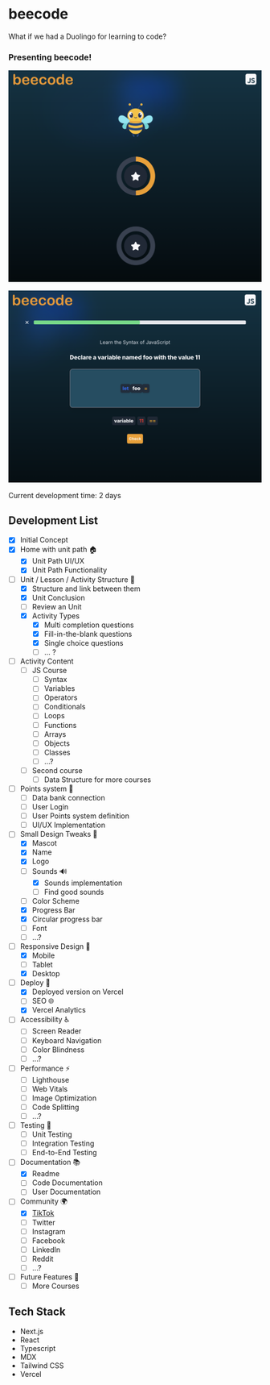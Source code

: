 # beecode
What if we had a Duolingo for learning to code? 

### Presenting beecode!

![Alt text](public/images/ss.png)

![Alt text](public/images/ss2.png)

Current development time: 2 days

## Development List
- [x] Initial Concept
- [x] Home with unit path 🏠
    - [x] Unit Path UI/UX
    - [x] Unit Path Functionality
- [ ] Unit / Lesson / Activity Structure  📒
    - [x] Structure and link between them 
    - [x] Unit Conclusion
    - [ ] Review an Unit
    - [x] Activity Types 
        - [x] Multi completion questions
        - [x] Fill-in-the-blank questions
        - [x] Single choice questions
        - [ ]  ... ? 
- [ ] Activity Content
    - [ ] JS Course
        - [ ] Syntax
        - [ ] Variables
        - [ ] Operators
        - [ ] Conditionals
        - [ ] Loops
        - [ ] Functions
        - [ ] Arrays
        - [ ] Objects
        - [ ] Classes
        - [ ] ...?
    - [ ] Second course
        - [ ] Data Structure for more courses
- [ ] Points system 💯
    - [ ] Data bank connection
    - [ ] User Login 
    - [ ] User Points system definition
    - [ ] UI/UX Implementation
- [ ] Small Design Tweaks  🎨
    - [x] Mascot
    - [x] Name
    - [x] Logo
    - [ ] Sounds 🔊
        - [x] Sounds implementation
        - [ ] Find good sounds
    - [ ] Color Scheme
    - [x] Progress Bar
    - [x] Circular progress bar
    - [ ] Font
    - [ ] ...?
- [ ] Responsive Design 📱
    - [x] Mobile
    - [ ] Tablet
    - [x] Desktop
- [ ] Deploy 🚀
    - [x] Deployed version on Vercel
    - [ ] SEO 🌐
    - [x] Vercel Analytics
- [ ] Accessibility ♿
    - [ ] Screen Reader
    - [ ] Keyboard Navigation
    - [ ] Color Blindness
    - [ ] ...?
- [ ] Performance ⚡
    - [ ] Lighthouse
    - [ ] Web Vitals
    - [ ] Image Optimization
    - [ ] Code Splitting
    - [ ] ...?
- [ ] Testing 🧪
    - [ ] Unit Testing
    - [ ] Integration Testing
    - [ ] End-to-End Testing
- [ ] Documentation 📚
    - [x] Readme
    - [ ] Code Documentation
    - [ ] User Documentation
- [ ] Community 🌍
    - [x] [TikTok](https://www.tiktok.com/@go_duu)
    - [ ] Twitter
    - [ ] Instagram
    - [ ] Facebook
    - [ ] LinkedIn
    - [ ] Reddit
    - [ ] ...?    
- [ ] Future Features 🚀
    - [ ] More Courses

## Tech Stack
- Next.js
- React
- Typescript
- MDX
- Tailwind CSS
- Vercel

